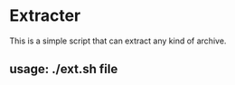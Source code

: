# Extracter
This is a simple script that can extract any kind of archive.


## usage: ./ext.sh file

